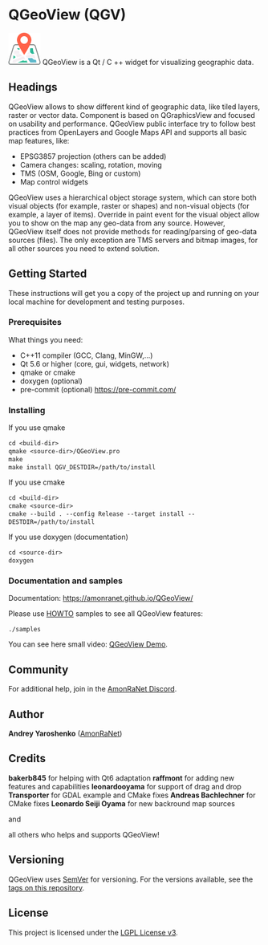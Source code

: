 # QGeoView (QGV)

![Logo](market-place/logo_64_64.png) QGeoView is a Qt / C ++ widget for visualizing geographic data.

## Headings

QGeoView allows to show different kind of geographic data, like tiled layers, raster or vector data.
Component is based on QGraphicsView and focused on usability and performance.
QGeoView public interface try to follow best practices from OpenLayers and Google Maps API and supports all basic map features, like:

 * EPSG3857 projection (others can be added)
 * Camera changes: scaling, rotation, moving
 * TMS (OSM, Google, Bing or custom)
 * Map control widgets

QGeoView uses a hierarchical object storage system, which can store  both visual objects (for example, raster or shapes) and non-visual objects (for example, a layer of items). Override in paint event for the visual object allow you to show on the map any geo-data from any source. However, QGeoView itself does not provide methods for reading/parsing of geo-data sources (files). The only exception are TMS servers and bitmap images, for all other sources you need to extend solution.

## Getting Started

These instructions will get you a copy of the project up and running on your local machine for development and testing purposes.

### Prerequisites

What things you need:

 * C++11 compiler (GCC, Clang, MinGW,...)
 * Qt 5.6 or higher (core, gui, widgets, network)
 * qmake or cmake
 * doxygen (optional)
 * pre-commit (optional) https://pre-commit.com/

### Installing

If you use qmake

```
cd <build-dir>
qmake <source-dir>/QGeoView.pro
make
make install QGV_DESTDIR=/path/to/install
```

If you use cmake

```
cd <build-dir>
cmake <source-dir>
cmake --build . --config Release --target install -- DESTDIR=/path/to/install
```

If you use doxygen (documentation)

```
cd <source-dir>
doxygen
```

### Documentation and samples

Documentation: https://amonranet.github.io/QGeoView/

Please use [HOWTO](HOWTO.md) samples to see all QGeoView features:

```
./samples
```

You can see here small video: [QGeoView Demo](https://youtu.be/t0D21r_s-8E).

## Community

For additional help, join in the [AmonRaNet Discord](https://discord.gg/bxYJsrkBWa).

## Author

**Andrey Yaroshenko** ([AmonRaNet](https://github.com/AmonRaNet))

## Credits

**bakerb845** for helping with Qt6 adaptation
**raffmont** for adding new features and capabilities
**leonardooyama** for support of drag and drop
**Transporter** for GDAL example and CMake fixes
**Andreas Bachlechner** for CMake fixes
**Leonardo Seiji Oyama** for new backround map sources

and

all others who helps and supports QGeoView!

## Versioning

QGeoView uses [SemVer](http://semver.org/) for versioning. For the versions available, see the [tags on this repository](https://github.com/AmonRaNet/QGeoView/tags).

## License

This project is licensed under the [LGPL License v3](https://www.gnu.org/licenses/lgpl-3.0.html).
